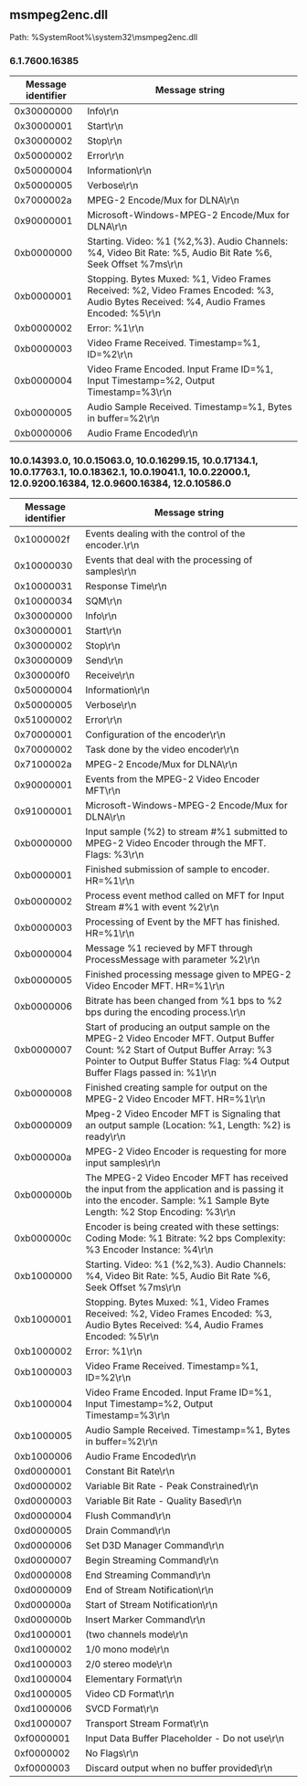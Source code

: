 ## msmpeg2enc.dll

Path: %SystemRoot%\system32\msmpeg2enc.dll

### 6.1.7600.16385

Message identifier | Message string
--- | ---
0x30000000 | Info\r\n
0x30000001 | Start\r\n
0x30000002 | Stop\r\n
0x50000002 | Error\r\n
0x50000004 | Information\r\n
0x50000005 | Verbose\r\n
0x7000002a | MPEG-2 Encode/Mux for DLNA\r\n
0x90000001 | Microsoft-Windows-MPEG-2 Encode/Mux for DLNA\r\n
0xb0000000 | Starting. Video: %1 (%2,%3). Audio Channels: %4, Video Bit Rate: %5, Audio Bit Rate %6, Seek Offset %7ms\r\n
0xb0000001 | Stopping. Bytes Muxed: %1, Video Frames Received: %2, Video Frames Encoded: %3, Audio Bytes Received: %4, Audio Frames Encoded: %5\r\n
0xb0000002 | Error: %1\r\n
0xb0000003 | Video Frame Received.  Timestamp=%1, ID=%2\r\n
0xb0000004 | Video Frame Encoded.  Input Frame ID=%1, Input Timestamp=%2, Output Timestamp=%3\r\n
0xb0000005 | Audio Sample Received.  Timestamp=%1, Bytes in buffer=%2\r\n
0xb0000006 | Audio Frame Encoded\r\n

### 10.0.14393.0, 10.0.15063.0, 10.0.16299.15, 10.0.17134.1, 10.0.17763.1, 10.0.18362.1, 10.0.19041.1, 10.0.22000.1, 12.0.9200.16384, 12.0.9600.16384, 12.0.10586.0

Message identifier | Message string
--- | ---
0x1000002f | Events dealing with the control of the encoder.\r\n
0x10000030 | Events that deal with the processing of samples\r\n
0x10000031 | Response Time\r\n
0x10000034 | SQM\r\n
0x30000000 | Info\r\n
0x30000001 | Start\r\n
0x30000002 | Stop\r\n
0x30000009 | Send\r\n
0x300000f0 | Receive\r\n
0x50000004 | Information\r\n
0x50000005 | Verbose\r\n
0x51000002 | Error\r\n
0x70000001 | Configuration of the encoder\r\n
0x70000002 | Task done by the video encoder\r\n
0x7100002a | MPEG-2 Encode/Mux for DLNA\r\n
0x90000001 | Events from the MPEG-2 Video Encoder MFT\r\n
0x91000001 | Microsoft-Windows-MPEG-2 Encode/Mux for DLNA\r\n
0xb0000000 | Input sample (%2) to stream #%1 submitted to MPEG-2 Video Encoder through the MFT. Flags: %3\r\n
0xb0000001 | Finished submission of sample to encoder. HR=%1\r\n
0xb0000002 | Process event method called on MFT for Input Stream #%1 with event %2\r\n
0xb0000003 | Processing of Event by the MFT has finished. HR=%1\r\n
0xb0000004 | Message %1 recieved by MFT through ProcessMessage with parameter %2\r\n
0xb0000005 | Finished processing message given to MPEG-2 Video Encoder MFT. HR=%1\r\n
0xb0000006 | Bitrate has been changed from %1 bps to %2 bps during the encoding process.\r\n
0xb0000007 | Start of producing an output sample on the MPEG-2 Video Encoder MFT. Output Buffer Count: %2   Start of Output Buffer Array: %3   Pointer to Output Buffer Status Flag: %4   Output Buffer Flags passed in: %1\r\n
0xb0000008 | Finished creating sample for output on the MPEG-2 Video Encoder MFT. HR=%1\r\n
0xb0000009 | Mpeg-2 Video Encoder MFT is Signaling that an output sample (Location: %1, Length: %2) is ready\r\n
0xb000000a | MPEG-2 Video Encoder is requesting for more input samples\r\n
0xb000000b | The MPEG-2 Video Encoder MFT has received the input from the application and is passing it into the encoder. Sample: %1  Sample Byte Length: %2  Stop Encoding: %3\r\n
0xb000000c | Encoder is being created with these settings:  Coding Mode: %1  Bitrate: %2 bps  Complexity: %3  Encoder Instance: %4\r\n
0xb1000000 | Starting. Video: %1 (%2,%3). Audio Channels: %4, Video Bit Rate: %5, Audio Bit Rate %6, Seek Offset %7ms\r\n
0xb1000001 | Stopping. Bytes Muxed: %1, Video Frames Received: %2, Video Frames Encoded: %3, Audio Bytes Received: %4, Audio Frames Encoded: %5\r\n
0xb1000002 | Error: %1\r\n
0xb1000003 | Video Frame Received.  Timestamp=%1, ID=%2\r\n
0xb1000004 | Video Frame Encoded.  Input Frame ID=%1, Input Timestamp=%2, Output Timestamp=%3\r\n
0xb1000005 | Audio Sample Received.  Timestamp=%1, Bytes in buffer=%2\r\n
0xb1000006 | Audio Frame Encoded\r\n
0xd0000001 | Constant Bit Rate\r\n
0xd0000002 | Variable Bit Rate - Peak Constrained\r\n
0xd0000003 | Variable Bit Rate - Quality Based\r\n
0xd0000004 | Flush Command\r\n
0xd0000005 | Drain Command\r\n
0xd0000006 | Set D3D Manager Command\r\n
0xd0000007 | Begin Streaming Command\r\n
0xd0000008 | End Streaming Command\r\n
0xd0000009 | End of Stream Notification\r\n
0xd000000a | Start of Stream Notification\r\n
0xd000000b | Insert Marker Command\r\n
0xd1000001 | (two channels mode\r\n
0xd1000002 | 1/0 mono mode\r\n
0xd1000003 | 2/0 stereo mode\r\n
0xd1000004 | Elementary Format\r\n
0xd1000005 | Video CD Format\r\n
0xd1000006 | SVCD Format\r\n
0xd1000007 | Transport Stream Format\r\n
0xf0000001 | Input Data Buffer Placeholder - Do not use\r\n
0xf0000002 | No Flags\r\n
0xf0000003 | Discard output when no buffer provided\r\n
